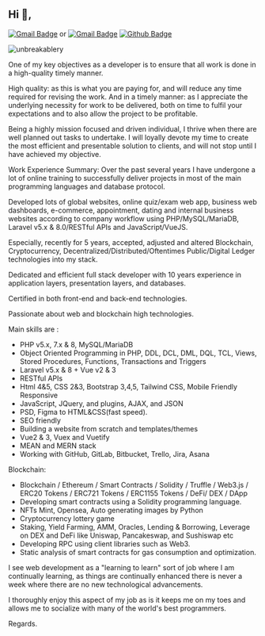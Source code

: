 ## Hi 👋,
[![Gmail Badge](https://img.shields.io/badge/-unbreakablery@gmail.com-c14438?style=flat&logo=Gmail&logoColor=white&link=mailto:unbreakablery@gmail.com)](mailto:unbreakablery@gmail.com) or [![Gmail Badge](https://img.shields.io/badge/-goldminer062304291112@gmail.com-c14438?style=flat&logo=Gmail&logoColor=white&link=mailto:goldminer062304291112@gmail.com)](mailto:goldminer062304291112@gmail.com) [![Github Badge](https://img.shields.io/badge/-unbreakablery-grey?style=flat&logo=github&logoColor=white&link=https://github.com/unbreakablery/)](https://www.github.com/unbreakablery/) 
<p align=left> <img src=https://komarev.com/ghpvc/?username=unbreakablery alt=unbreakablery /> </p>

<p align='left'>One of my key objectives as a developer is to ensure that all work is done in a high-quality timely manner.

High quality: as this is what you are paying for, and will reduce any time required for revising the work. And in a timely manner: as I appreciate the underlying necessity for work to be delivered, both on time to fulfil your expectations and to also allow the project to be profitable.

Being a highly mission focused and driven individual, I thrive when there are well planned out tasks to undertake. I will loyally devote my time to create the most efficient and presentable solution to clients, and will not stop until I have achieved my objective.

Work Experience Summary: Over the past several years I have undergone a lot of online training to successfully deliver projects in most of the main programming languages and database protocol.
  
Developed lots of global websites, online quiz/exam web app, business web dashboards, e-commerce, appointment, dating and internal business websites according to company workflow using PHP/MySQL/MariaDB, Laravel v5.x & 8.0/RESTful APIs and JavaScript/VueJS.

Especially, recently for 5 years, accepted, adjusted and altered Blockchain, Cryptocurrency, Decentralized/Distributed/Oftentimes Public/Digital Ledger technologies into my stack. 

Dedicated and efficient full stack developer with 10 years experience in application layers, presentation layers, and databases. 

Certified in both front-end and back-end technologies. 

Passionate about web and blockchain high technologies. 

Main skills are :

- PHP v5.x, 7.x & 8, MySQL/MariaDB
- Object Oriented Programming in PHP, DDL, DCL, DML, DQL, TCL, Views, Stored Procedures, Functions, Transactions and Triggers
- Laravel v5.x & 8 + Vue v2 & 3
- RESTful APIs
- Html 4&5, CSS 2&3, Bootstrap 3,4,5, Tailwind CSS, Mobile Friendly Responsive
- JavaScript, JQuery, and plugins, AJAX, and JSON
- PSD, Figma to HTML&CSS(fast speed).
- SEO friendly
- Building a website from scratch and templates/themes
- Vue2 & 3, Vuex and Vuetify
- MEAN and MERN stack
- Working with GitHub, GitLab, Bitbucket, Trello, Jira, Asana
  
Blockchain:
  
- Blockchain / Ethereum / Smart Contracts / Solidity / Truffle / Web3.js / ERC20 Tokens / ERC721 Tokens / ERC1155 Tokens / DeFi/ DEX / DApp
- Developing smart contracts using a Solidity programming language.
- NFTs Mint, Opensea, Auto generating images by Python
- Cryptocurrency lottery game
- Staking, Yield Farming, AMM, Oracles, Lending & Borrowing, Leverage on DEX and DeFi like Uniswap, Pancakeswap, and Sushiswap etc
- Developing RPC using client libraries such as Web3.
- Static analysis of smart contracts for gas consumption and optimization.

I see web development as a "learning to learn" sort of job where I am continually learning, as things are continually enhanced there is never a week where there are no new technological advancements.

I thoroughly enjoy this aspect of my job as is it keeps me on my toes and allows me to socialize with many of the world's best programmers.

Regards.</p>
